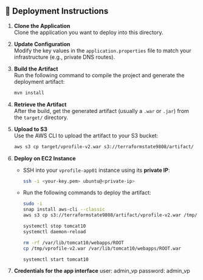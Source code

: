 ## 🚀 Deployment Instructions

1. **Clone the Application**  
   Clone the application you want to deploy into this directory.

2. **Update Configuration**  
   Modify the key values in the `application.properties` file to match your infrastructure (e.g., private DNS routes).

3. **Build the Artifact**  
   Run the following command to compile the project and generate the deployment artifact:
   ```bash
   mvn install
   ```

4. **Retrieve the Artifact**  
   After the build, get the generated artifact (usually a `.war` or `.jar`) from the `target/` directory.

5. **Upload to S3**  
   Use the AWS CLI to upload the artifact to your S3 bucket:
   ```bash
   aws s3 cp target/vprofile-v2.war s3://terraformstate9808/artifact/
   ```

6. **Deploy on EC2 Instance**
   - SSH into your `vprofile-app01` instance using its **private IP**:
     ```bash
     ssh -i <your-key.pem> ubuntu@<private-ip>
     ```
   - Run the following commands to deploy the artifact:
     ```bash
     sudo -i
     snap install aws-cli --classic
     aws s3 cp s3://terraformstate9808/artifact/vprofile-v2.war /tmp/

     systemctl stop tomcat10
     systemctl daemon-reload

     rm -rf /var/lib/tomcat10/webapps/ROOT
     cp /tmp/vprofile-v2.war /var/lib/tomcat10/webapps/ROOT.war

     systemctl start tomcat10
     ```
6. **Credentials for the app interface**
   user: admin_vp
   password: admin_vp